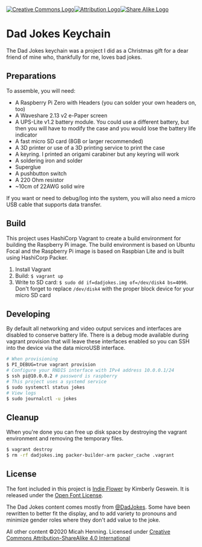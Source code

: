 [![Creative Commons Logo][CC]![Attribution Logo][BY]![Share Alike Logo][SA]][License]

Dad Jokes Keychain
========================================

The Dad Jokes keychain was a project I did as a Christmas gift for a dear friend of mine
who, thankfully for me, loves bad jokes.

## Preparations

To assemble, you will need:
* A Raspberry Pi Zero with Headers (you can solder your own headers on, too)
* A Waveshare 2.13 v2 e-Paper screen
* A UPS-Lite v1.2 battery module.  You could use a different battery, but then you will
  have to modify the case and you would lose the battery life indicator
* A fast micro SD card (8GB or larger recommended)
* A 3D printer or use of a 3D printing service to print the case
* A keyring. I printed an origami carabiner but any keyring will work
* A soldering iron and solder
* Superglue
* A pushbutton switch
* A 220 Ohm resistor
* ~10cm of 22AWG solid wire

If you want or need to debug/log into the system, you will also need a micro USB cable that
supports data transfer.

## Build

This project uses HashiCorp Vagrant to create a build environment for building the Raspberry
Pi image.  The build environment is based on Ubuntu Focal and the Raspberry Pi image is based
on Raspbian Lite and is built using HashiCorp Packer.

1. Install Vagrant
2. Build: `$ vagrant up`
3. Write to SD card: `$ sudo dd if=dadjokes.img of=/dev/disk4 bs=4096`.  Don't forget to
   replace `/dev/disk4` with the proper block device for your micro SD card

## Developing

By default all networking and video output services and interfaces are disabled to conserve
battery life.  There is a debug mode available during vagrant provision that will leave these
interfaces enabled so you can SSH into the device via the data microUSB interface.

```bash
# When provisioning
$ PI_DEBUG=true vagrant provision
# Configure your RNDIS interface with IPv4 address 10.0.0.1/24
$ ssh pi@10.0.0.2 # password is raspberry
# This project uses a systemd service
$ sudo systemctl status jokes
# View logs
$ sudo journalctl -u jokes
```

## Cleanup

When you're done you can free up disk space by destroying the vagrant environment and removing
the temporary files.

```bash
$ vagrant destroy
$ rm -rf dadjokes.img packer-builder-arm packer_cache .vagrant
```

## License

The font included in this project is [Indie Flower][Font] by Kimberly Geswein. It is released
under the [Open Font License][OFL].

The Dad Jokes content comes mostly from [@DadJokes][Jokes]. Some have been rewritten to better
fit the display, and to add variety to pronouns and minimize gender roles where they don't add
value to the joke.

All other content &copy;2020 Micah Henning. Licensed under
[Creative Commons Attribution-ShareAlike 4.0 International][License]

[License]: https://creativecommons.org/licenses/by-sa/4.0?ref=chooser-v1
[CC]: https://mirrors.creativecommons.org/presskit/icons/cc.svg?ref=chooser-v1 "Creative Commons"
[BY]: https://mirrors.creativecommons.org/presskit/icons/by.svg?ref=chooser-v1 "Attribution Required"
[SA]: https://mirrors.creativecommons.org/presskit/icons/sa.svg?ref=chooser-v1 "Share Alike"
[Jokes]: https://twitter.com/dadjokes "Dad Jokes Twitter Feed"
[Font]: https://fonts.google.com/specimen/Indie+Flower?query=indie#about "Indie Flower"
[OFL]: https://scripts.sil.org/cms/scripts/page.php?site_id=nrsi&id=OFL "Open Font License"
